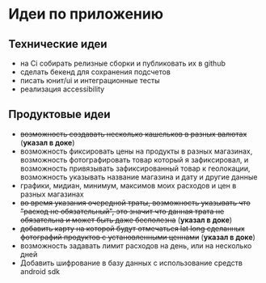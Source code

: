 # Идеи по приложению

## Технические идеи

- на Ci собирать релизные сборки и публиковать их в github
- сделать бекенд для сохранения подсчетов
- писать юнит/ui и интеграционные тесты
- реализация accessibility

## Продуктовые идеи

- ~~возможность создавать несколько кашельков в разных валютах~~ (**указал в доке**)
- возможность фиксировать цены на продукты в разных магазинах, возможность фотографировать товар
  который я зафиксировал, и возможность привязывать зафиксированный товар к геолокации, возможность
  указывать название магазина и дату и другие данные
- графики, мидиан, минимум, максимов моих расходов и цен в разных магазинах
- ~~во время указания очередной траты, возможность указывать что "расход не обязательный", это
  значит что данная трата не обязательна и может быть даже бесполезна~~ (**указал в доке**)
- ~~добавить карту на которой будут отмечаться lat long сделанных фотографий продуктов с
  установленными ценнами~~ (**указал в доке**)
- возможность задавать лимит расходов на день, или на несколько дней
- Добавить шифрование в базу данных с использование средств android sdk